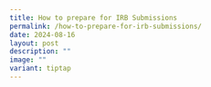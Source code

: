 ```yaml
---
title: How to prepare for IRB Submissions
permalink: /how-to-prepare-for-irb-submissions/
date: 2024-08-16
layout: post
description: ""
image: ""
variant: tiptap
---
```

